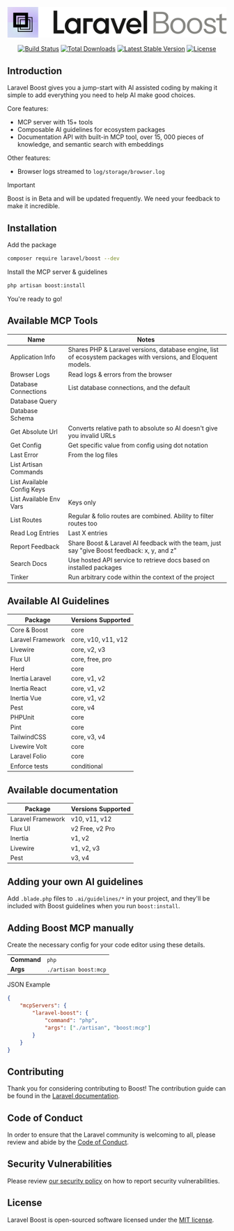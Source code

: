 <p align="center"><img src="/art/boost.svg" alt="Logo Laravel Boost"></p>

<p align="center">
<a href="https://github.com/laravel/boost/actions"><img src="https://github.com/laravel/boost/workflows/tests/badge.svg" alt="Build Status"></a>
<a href="https://packagist.org/packages/laravel/boost"><img src="https://img.shields.io/packagist/dt/boost" alt="Total Downloads"></a>
<a href="https://packagist.org/packages/laravel/boost"><img src="https://img.shields.io/packagist/v/boost" alt="Latest Stable Version"></a>
<a href="https://packagist.org/packages/laravel/boost"><img src="https://img.shields.io/packagist/l/boost" alt="License"></a>
</p>

## Introduction
Laravel Boost gives you a jump-start with AI assisted coding by making it simple to add everything you need to help AI make good choices.

Core features:
- MCP server with 15+ tools
- Composable AI guidelines for ecosystem packages
- Documentation API with built-in MCP tool, over 15, 000 pieces of knowledge, and semantic search with embeddings

Other features:
- Browser logs streamed to `log/storage/browser.log`

> [!IMPORTANT]
> Boost is in Beta and will be updated frequently. We need your feedback to make it incredible.

## Installation

Add the package
```bash
composer require laravel/boost --dev
```

Install the MCP server & guidelines
```bash
php artisan boost:install
```

You're ready to go!

## Available MCP Tools

| Name                       | Notes                                                                                                          |
| -------------------------- |----------------------------------------------------------------------------------------------------------------|
| Application Info           | Shares PHP & Laravel versions, database engine, list of ecosystem packages with versions, and Eloquent models. |
| Browser Logs               | Read logs & errors from the browser                                                                            |
| Database Connections       | List database connections, and the default                                                                     |
| Database Query             |                                                                                                                |
| Database Schema            |                                                                                                                |
| Get Absolute Url           | Converts relative path to absolute so AI doesn't give you invalid URLs                                         |
| Get Config                 | Get specific value from config using dot notation                                                              |
| Last Error                 | From the log files                                                                                             |
| List Artisan Commands      |                                                                                                                |
| List Available Config Keys |                                                                                                                |
| List Available Env Vars    | Keys only                                                                                                      |
| List Routes                | Regular & folio routes are combined. Ability to filter routes too                                              |
| Read Log Entries           | Last X entries                                                                                                 |
| Report Feedback            | Share Boost & Laravel AI feedback with the team, just say "give Boost feedback: x, y, and z"                    |
| Search Docs                | Use hosted API service to retrieve docs based on installed packages                                            |
| Tinker                     | Run arbitrary code within the context of the project                                                           |

## Available AI Guidelines

| Package | Versions Supported |
|---------|-------------------|
| Core & Boost | core |
| Laravel Framework | core, v10, v11, v12 |
| Livewire | core, v2, v3 |
| Flux UI | core, free, pro |
| Herd | core |
| Inertia Laravel | core, v1, v2 |
| Inertia React | core, v1, v2 |
| Inertia Vue | core, v1, v2 |
| Pest | core, v4 |
| PHPUnit | core |
| Pint | core |
| TailwindCSS | core, v3, v4 |
| Livewire Volt | core |
| Laravel Folio | core |
| Enforce tests | conditional |


## Available documentation

| Package | Versions Supported |
|---------|-------------------|
| Laravel Framework | v10, v11, v12 |
| Flux UI | v2 Free, v2 Pro |
| Inertia | v1, v2 |
| Livewire | v1, v2, v3 |
| Pest | v3, v4 |


## Adding your own AI guidelines

Add `.blade.php` files to `.ai/guidelines/*` in your project, and they'll be included with Boost guidelines when you run `boost:install`.

## Adding Boost MCP manually
Create the necessary config for your code editor using these details.

<table>
<tr><td><strong>Command</strong></td><td><code>php</code></td></tr>
<tr><td><strong>Args</strong></td><td><code>./artisan boost:mcp</code></td></tr>
</table>

JSON Example
```json
{
    "mcpServers": {
        "laravel-boost": {
            "command": "php",
            "args": ["./artisan", "boost:mcp"]
        }
    }
}
```

## Contributing

Thank you for considering contributing to Boost! The contribution guide can be found in the [Laravel documentation](https://laravel.com/docs/contributions).

## Code of Conduct

In order to ensure that the Laravel community is welcoming to all, please review and abide by the [Code of Conduct](https://laravel.com/docs/contributions#code-of-conduct).

## Security Vulnerabilities

Please review [our security policy](https://github.com/laravel/boost/security/policy) on how to report security vulnerabilities.

## License

Laravel Boost is open-sourced software licensed under the [MIT license](LICENSE.md).

